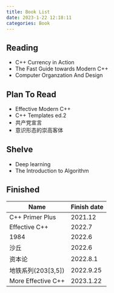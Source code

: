 ```yaml
---
title: Book List
date: 2023-1-22 12:18:11
categories: Book
---
```

## Reading
- C++ Currency in Action
- The Fast Guide towards Modern C++
- Computer Organzation And Design

## Plan To Read
- Effective Modern C++
- C++ Templates ed.2
- 共产党宣言
- 意识形态的崇高客体

## Shelve
- Deep learning
- The Introduction to Algorithm

## Finished
| Name                   | Finish date |
| -                      | -           |
| C++ Primer Plus        | 2021.12     |
| Effective C++          | 2022.7      |
| 1984                   | 2022.6      |
| 沙丘                   | 2022.6      |
| 资本论                 | 2022.8.1    |
| 地铁系列(203[3,5])     | 2022.9.25   |
| More Effective C++     | 2023.1.22   |
